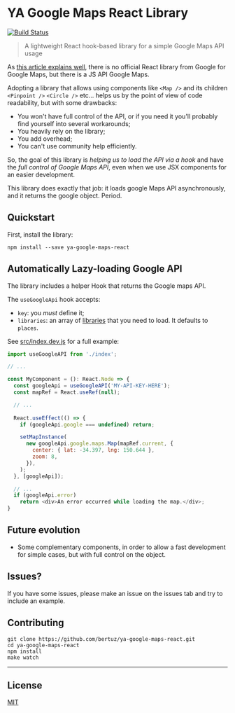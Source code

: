 # YA Google Maps React Library 
[![Build Status](https://travis-ci.org/bertuz/ya-google-maps-react.svg?branch=master)](https://travis-ci.org/bertuz/ya-google-maps-react)

> A lightweight React hook-based library for a simple Google Maps API usage 

As [this article explains well](https://cuneyt.aliustaoglu.biz/en/using-google-maps-in-react-without-custom-libraries/), 
there is no official React library from Google for Google Maps, but there is a JS API Google Maps.

Adopting a library that allows using components like `<Map />` and its children `<Pinpoint />` `<Circle />` etc... 
helps us by the point of view of code readability, but with some drawbacks:

- You won't have full control of the API, or if you need it you'll probably find yourself into several workarounds;
- You heavily rely on the library;
- You add overhead;
- You can't use community help efficiently.

So, the goal of this library is *helping us to load the API via a _hook_* and have the 
*full control of Google Maps API*, even when we use JSX components for an easier development. 

This library does exactly that job: it loads google Maps API asynchronously, and it returns the google object. Period.

## Quickstart

First, install the library:

```shell
npm install --save ya-google-maps-react
```

## Automatically Lazy-loading Google API
The library includes a helper Hook that returns the Google maps API.

The `useGoogleApi` hook accepts:
- `key`: you *must* define it;
- `libraries`: an array of [libraries](https://developers.google.com/maps/documentation/javascript/libraries?hl=es-419) that you need to load. It defaults to `places`.

See [src/index.dev.js](src/index.dev.js) for a full example:
```javascript
import useGoogleAPI from './index';

// ...

const MyComponent = (): React.Node => {
  const googleApi = useGoogleAPI('MY-API-KEY-HERE');
  const mapRef = React.useRef(null);  

  // ...
  
  React.useEffect(() => {
    if (googleApi.google === undefined) return;

    setMapInstance(
      new googleApi.google.maps.Map(mapRef.current, {
        center: { lat: -34.397, lng: 150.644 },
        zoom: 8,
      }),
    );
  }, [googleApi]);

  // ...
  if (googleApi.error)
    return <div>An error occurred while loading the map.</div>;
}
```

## Future evolution
- Some complementary components, in order to allow a fast development for simple cases, but with full control on the object.

## Issues?
If you have some issues, please make an issue on the issues tab and try to include an example.

## Contributing

```shell
git clone https://github.com/bertuz/ya-google-maps-react.git
cd ya-google-maps-react
npm install
make watch
```
___

## License
 [MIT](/LICENSE)
